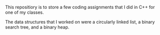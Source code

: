 This repositiory is to store a few coding assignments that I did in C++ for one of my classes.

The data structures that I worked on were a circularly linked list, a binary search tree, and a binary heap.
